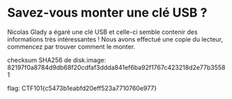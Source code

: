 # Savez-vous monter une clé USB ?

Nicolas Glady a égaré une clé USB et celle-ci semble contenir des informations très intéressantes ! Nous avons effectué une copie du lecteur, commencez par trouver comment le monter.

checksum SHA256 de disk.image: 82197f0a8784d9db68f20cdfaf3ddda841ef6ba92f1767c423218d2e77b35581

flag: CTF101{c5473b1eabfd20eff523a7710760e977}